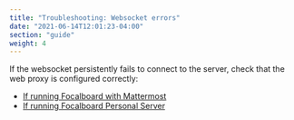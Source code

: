 ```yaml
---
title: "Troubleshooting: Websocket errors"
date: "2021-06-14T12:01:23-04:00"
section: "guide"
weight: 4
---
```


If the websocket persistently fails to connect to the server, check that the web proxy is configured correctly:
* [If running Focalboard with Mattermost](/download/mattermost/)
* [If running Focalboard Personal Server](/download/personal-edition/ubuntu/#configure-nginx)
